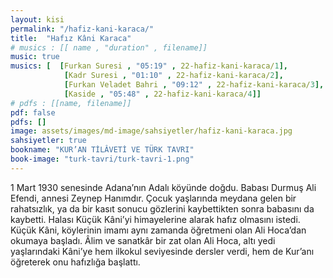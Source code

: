 ```yaml
---
layout: kisi
permalink: "/hafiz-kani-karaca/"
title:  "Hafız Kâni Karaca"
# musics : [[ name , "duration" , filename]]
music: true
musics: [  [Furkan Suresi , "05:19" , 22-hafiz-kani-karaca/1],
            [Kadr Suresi , "01:10" , 22-hafiz-kani-karaca/2],
            [Furkan Veladet Bahri , "09:12" , 22-hafiz-kani-karaca/3],
            [Kaside , "05:48" , 22-hafiz-kani-karaca/4]]
# pdfs : [[name, filename]]
pdf: false
pdfs: []
image: assets/images/md-image/sahsiyetler/hafiz-kani-karaca.jpg
sahsiyetler: true
bookname: "KUR’AN TİLÂVETİ VE TÜRK TAVRI"
book-image: "turk-tavri/turk-tavri-1.png"
---
```


1 Mart 1930 senesinde Adana’nın Adalı köyünde doğdu. Babası Durmuş Ali Efendi, annesi Zeynep Hanımdır.
Çocuk yaşlarında meydana gelen bir rahatsızlık, ya da bir kasıt sonucu gözlerini kaybettikten sonra babasını da kaybetti. Halası Küçük Kâni’yi himayelerine alarak hafız olmasını istedi. Küçük Kâni, köylerinin imamı aynı zamanda öğretmeni olan Ali Hoca’dan okumaya başladı. 
Âlim ve sanatkâr bir zat olan Ali Hoca, altı yedi yaşlarındaki Kâni’ye hem ilkokul seviyesinde dersler verdi, hem de Kur’anı öğreterek onu hafızlığa başlattı. 
